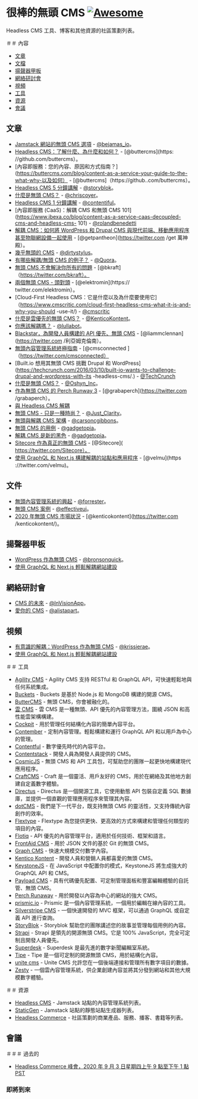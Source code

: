 <!--lint 禁用雙鏈接-->

# 很棒的無頭 CMS [![Awesome](https://awesome.re/badge-flat2.svg)](https://awesome.re)

Headless CMS 工具、博客和其他資源的社區策劃列表。


＃＃ 內容

* [文章](#articles)
* [文檔](#documents)
* [揚聲器甲板](#speaker-decks)
* [網絡研討會](#webinars)
* [視頻](#videos)
* [工具](#tools)
* [資源](#resources)
* [會議](#conferences)

## 文章

* [Jamstack 網站的無頭 CMS 選項](https://bejamas.io/blog/headless-cms/) - [@bejamas_io](https://twitter.com/bejamas_io)。
* [Headless CMS：了解什麼、為什麼和如何？](https://buttercms.com/blog/headless-cms-learn-the-what-why-and-how) - [@buttercms](https: //github.com/buttercms）。
* [內容即服務：您的內容、原因和方式指南？](https://buttercms.com/blog/content-as-a-service-your-guide-to-the-what-why-以及如何） - [@buttercms]（https://github..com/buttercms）。
* [Headless CMS 5 分鐘講解](https://www.storyblok.com/tp/headless-cms-explained) - [@storyblok](https://github.com/storyblok/)。
* [什麼是無頭 CMS？](https://css-tricks.com/what-is-a-headless-cms/) - [@chriscoyer](https://github.com/chriscoyier)。
* [Headless CMS 1 分鐘講解](https://www.contentful.com/r/knowledgebase/what-is-headless-cms/) - [@contentiful](https://github.com/contentful)。
* [內容即服務 (CaaS)：解耦 CMS 和無頭 CMS 101](https://www.ibexa.co/blog/content-as-a-service-caas-decoupled-cms-and-headless-cms- 101) - [@rolandbenedetti](https://twitter.com/rolandbenedetti)
* [解耦 CMS：如何將 WordPress 和 Drupal CMS 與現代前端、移動應用程序甚至物聯網設備一起使用](https://pantheon.io/decoupled-cms) - [@getpantheon](https://twitter.com /get 萬神殿）。
* [幾乎無頭的 CMS](https://alistapart.com/column/nearly-headless-cms) - [@dirtystylus](https://twitter.com/dirtystylus)。
* [有哪些解耦/無頭 CMS 的例子？](https://qr.ae/pNPZuN) - [@Quora](https://twitter.com/Quora)。
* [無頭 CMS 不會解決你所有的問題](http://www.cmswire.com/web-cms/a-headless-cms-wont-solve-all-your-woes/) - [@bkraft] （https://twitter.com/bkraft）。
* [兩個無頭 CMS - 頭對頭](https://medium.com/apegroup-texts/two-headless-cms-head-to-head-94ea26b0b80f#.cocaed99l) - [@elektromin](https:// twitter.com/elektromin）。
* [Cloud-First Headless CMS：它是什麼以及為什麼要使用它]（https://www.cmscritic.com/cloud-first-headless-cms-what-it-is-and-why-you-should -use-it/) - [@cmscritic](https://.twitter.com/cmscritic)
* [什麼是雲優先的無頭 CMS？](https://kontent.ai/blog/what-is-headless-cms) - [@KenticoKontent](https://twitter.com/kenticokontent)。
* [你應該解耦嗎？](https://www.lullabot.com/articles/should-you-decouple) - [@lullabot](https://twitter.com/lullabot)。
* [Blackstar，為開發人員構建的 API 優先、無頭 CMS](http://withouttheloop.com/articles/2016-04-27-headless-cms/) - [@liammclennan](https://twitter.com /利亞姆克倫南）。
* [無頭內容管理系統終極指南](http://www.cms-connected.com/News-Archive/December-2016/The-Ultimate-Guide-for-Headless-Content-Management) - [@cmsconnected ]（https://twitter.com/cmsconnected）
* [Built.io 想用其無頭 CMS 挑戰 Drupal 和 WordPress](https://techcrunch.com/2016/03/10/built-io-wants-to-challenge-drupal-and-wordpress-with-its -headless-cms/.) - [@TechCrunch](https://twitter.com/techcrunch)
* [什麼是無頭 CMS？](http://www.oshyn.com/Blogs/2016/december/Headless-CMS) - [@Oshyn_Inc](https://twitter.com/Oshyn_Inc)。
* [作為無頭 CMS 的 Perch Runway 3](https://grabaperch.com/blog/archive/perch-runway-3-as-a-headless-cms) - [@grabaperch](https://twitter.com /grabaperch）。
* [與 Headless CMS 解耦](https://symfony-cms.net/decoupling-headless-cms)
* [無頭 CMS - 只是一種時尚？](http://www.digitalclaritygroup.com/headless-cms/) - [@Just_Clarity](https://twitter.com/Just_Clarity)。
* [無頭與解耦 CMS 架構](https://hackernoon.com/headless-vs-decoupled-cms-architecture-e240838fbc99) - [@carsoncgibbons](https://twitter.com/carsoncgibbons)。
* [無頭 CMS 的用例](http://gadgetopia.com/post/9743) - [@gadgetopia](https://twitter.com/gadgetopia/)。
* [解耦 CMS 是新的黑色](http://gadgetopia.com/post/7330) - [@gadgetopia](https://twitter.com/gadgetopia/)。
* [Sitecore 作為真正的無頭 CMS](https://www.sitecore.net/da-dk/company/blog/356/sitecore-as-a-true-headless-cms-4418) - [@Sitecore]( https://twitter.com/Sitecore）。
* [使用 GraphQL 和 Next.js 構建解耦的站點和應用程序](https://malloc.fi/bu​​ilding-decoupled-sites-and-apps-with-graphql-and-next-js) - [@velmu](https ://twitter.com/velmu)。

## 文件

<!--lint 禁用 awesome-list-item-->
* [無頭內容管理系統的興起](documents/the-rise-of-the-headless-cms.pdf) - [@forrester](https://twitter.com/forrester)。
* [無頭 CMS 案例](documents/EffectiveUI_HeadlessCMS.pdf) - [@effectiveui](https://twitter.com/effectiveui/)。
* [2020 年無頭 CMS 市場狀況](https://tracker.kontent.ai/592920/state-of-the-headless-cms-market-2020) - [@kenticokontent](https://twitter.com /kenticokontent/)。
<!--lint 啟用 awesome-list-item-->

## 揚聲器甲板

* [WordPress 作為無頭 CMS](https://www.slideshare.net/WordCampSydney/wordpress-as-a-headless-cms) - [@bronsonquick](https://twitter.com/bronsonquick)。
* [使用 GraphQL 和 Next.js 輕鬆解耦網站建設](https://janit.iki.fi/cms-graphql-nextjs/#/)

## 網絡研討會

* [CMS 的未來](http://blog.invisionapp.com/the-future-of-the-cms/) - [@InVisionApp](https://twitter.com/InVisionApp)。
* [愛你的 CMS](https://alistapart.com/event/content-management) - [@alistapart](https://twitter.com/alistapart)。

## 視頻

* [有意識的解耦：WordPress 作為無頭 CMS](https://www.youtube.com/watch?v=RDx6G287WKo) - [@krissierae](https://twitter.com/krissierae)。
* [使用 GraphQL 和 Next.js 輕鬆解耦網站建設](https://www.youtube.com/watch?v=XcWsa3s8GnE)

＃＃ 工具
* [Agility CMS](https://agilitycms.com/) - Agility CMS 支持 RESTful 和 GraphQL API，可快速輕鬆地與任何系統集成。
* [Buckets](http://buckets.io/) - Buckets 是基於 Node.js 和 MongoDB 構建的開源 CMS。
* [ButterCMS](https://buttercms.com/) - 無頭 CMS，你會被融化的。
* [雲 CMS](https://www.cloudcms.com/) - 雲 CMS 是一種無頭、API 優先的內容管理方法，圍繞 JSON 和高性能雲架構構建。
* [Cockpit](https://getcockpit.com/) - 用於管理任何結構化內容的簡單內容平台。
* [Contember](https://www.contember.com) - 定制內容管理。輕鬆構建和運行 GraphQL API 和以用戶為中心的管理。
* [Contentful](https://www.contentful.com/) - 數字優先時代的內容平台。
* [Contentstack](https://www.contentstack.com/developers-cms) - 開發人員為開發人員提供的 CMS。
* [CosmicJS](https://cosmicjs.com/) - 無頭 CMS 和 API 工具包，可幫助您的團隊一起更快地構建現代應用程序。
* [CraftCMS](https://craftcms.com/) - Craft 是一個靈活、用戶友好的 CMS，用於在網絡及其他地方創建自定義數字體驗。
* [Directus](https://getdirectus.com/) - Directus 是一個開源工具，它使用動態 API 包裝自定義 SQL 數據庫，並提供一個直觀的管理應用程序來管理其內容。
* [dotCMS](http://dotcms.com/) - 我們是下一代平台，既支持無頭 CMS 的靈活性，又支持傳統內容創作的效率。
* [Flextype](https://flextype.org/) - Flextype 為您提供更快、更高效的方式來構建和管理任何類型的項目的內容。
* [Flotiq](https://flotiq.com/) - API 優先的內容管理平台，適用於任何技術、框架和語言。
* [FrontAid CMS](https://frontaid.io/) - 用於 JSON 文件的基於 Git 的無頭 CMS。
* [Graph CMS](https://graphcms.com/) - 快速大規模交付數字內容。
* [Kentico Kontent](https://kontent.ai/) - 開發人員和營銷人員都喜愛的無頭 CMS。
* [KeystoneJS](https://keystonejs.com/) - 在 JavaScript 中配置你的模式，KeystoneJS 將生成強大的 GraphQL API 和 CMS。
* [Payload CMS](https://payloadcms.com/) - 具有代碼優先配置、可定制管理面板和豐富編輯體驗的自託管、無頭 CMS。
* [Perch Runaway](https://perchrunway.com/) - 用於開發以內容為中心的網站的強大 CMS。
* [prismic.io](https://prismic.io/) - Prismic 是一個內容管理系統，一個用於編輯在線內容的工具。
* [Silverstripe CMS](https://www.silverstripe.org) - 一個快速開發的 MVC 框架，可以通過 GraphQL 或自定義 API 進行查詢。
* [StoryBlok](https://www.storyblok.com/) - Storyblok 幫助您的團隊講述您的故事並管理每個用例的內容。
* [Strapi](https://strapi.io/) - Strapi 是領先的開源無頭 CMS。它是 100% JavaScript，完全可定制且開發人員優先。
* [Superdesk](https://www.superdesk.org/) - Superdesk 是最先進的數字新聞編輯室系統。
* [Tipe](https://tipe.io/) - Tipe 是一個可定制的開源無頭 CMS，用於結構化內容。
* [unite cms](https://www.unitecms.io/) - Unite CMS 允許您在一個後端連接和管理所有數字項目的數據。
* [Zesty](https://www.zesty.io/) - 一個雲內容管理系統，供企業創建內容並將其分發到網站和其他大規模數字體驗。

＃＃ 資源

* [Headless CMS](https://headlesscms.org/) - Jamstack 站點的內容管理系統列表。
* [StaticGen](https://www.staticgen.com/) - Jamstack 站點的靜態站點生成器列表。
* [Headless Commerce](https://headlesscommerce.org/) - 社區策劃的商業產品、服務、播客、書籍等列表。

## 會議

＃＃＃ 過去的

* [Headless Commerce 峰會，2020 年 9 月 3 日星期四上午 9 點至下午 1 點 PST](https://headlesscommercesummit.com/)

### 即將到來